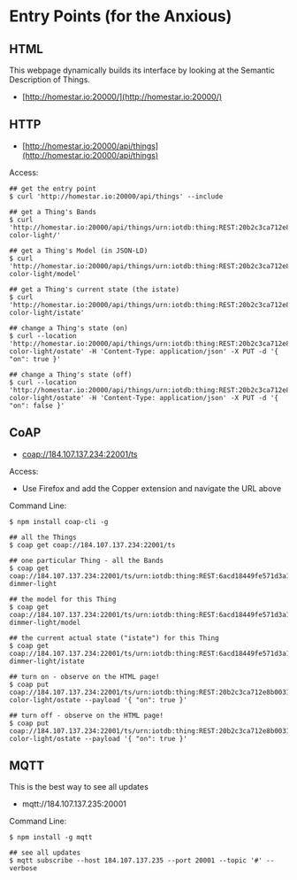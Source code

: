 # Entry Points (for the Anxious)

## HTML

This webpage dynamically builds its interface by looking at the Semantic Description of Things.

* [http://homestar.io:20000/](http://homestar.io:20000/)


## HTTP

* [http://homestar.io:20000/api/things](http://homestar.io:20000/api/things)

Access:

	## get the entry point
	$ curl 'http://homestar.io:20000/api/things' --include
	
	## get a Thing's Bands
	$ curl 'http://homestar.io:20000/api/things/urn:iotdb:thing:REST:20b2c3ca712e8b0031debf3453cc75d1:rest-color-light/'
	
	## get a Thing's Model (in JSON-LD)
	$ curl 'http://homestar.io:20000/api/things/urn:iotdb:thing:REST:20b2c3ca712e8b0031debf3453cc75d1:rest-color-light/model'
	
	## get a Thing's current state (the istate)
	$ curl 'http://homestar.io:20000/api/things/urn:iotdb:thing:REST:20b2c3ca712e8b0031debf3453cc75d1:rest-color-light/istate'
	
	## change a Thing's state (on)
	$ curl --location 'http://homestar.io:20000/api/things/urn:iotdb:thing:REST:20b2c3ca712e8b0031debf3453cc75d1:rest-color-light/ostate' -H 'Content-Type: application/json' -X PUT -d '{ "on": true }'
	
	## change a Thing's state (off)
	$ curl --location 'http://homestar.io:20000/api/things/urn:iotdb:thing:REST:20b2c3ca712e8b0031debf3453cc75d1:rest-color-light/ostate' -H 'Content-Type: application/json' -X PUT -d '{ "on": false }'
	
## CoAP

* [coap://184.107.137.234:22001/ts](coap://184.107.137.234:22001/ts)

Access:

* Use Firefox and add the Copper extension and navigate the URL above

Command Line:

	$ npm install coap-cli -g

	## all the Things
	$ coap get coap://184.107.137.234:22001/ts
	
	## one particular Thing - all the Bands
	$ coap get coap://184.107.137.234:22001/ts/urn:iotdb:thing:REST:6acd18449fe571d3a1d12ef66aa443dd:rest-dimmer-light
	
	## the model for this Thing
	$ coap get coap://184.107.137.234:22001/ts/urn:iotdb:thing:REST:6acd18449fe571d3a1d12ef66aa443dd:rest-dimmer-light/model

	## the current actual state ("istate") for this Thing
	$ coap get coap://184.107.137.234:22001/ts/urn:iotdb:thing:REST:6acd18449fe571d3a1d12ef66aa443dd:rest-dimmer-light/istate

	## turn on - observe on the HTML page!
	$ coap put coap://184.107.137.234:22001/ts/urn:iotdb:thing:REST:20b2c3ca712e8b0031debf3453cc75d1:rest-color-light/ostate --payload '{ "on": true }'

	## turn off - observe on the HTML page!
	$ coap put coap://184.107.137.234:22001/ts/urn:iotdb:thing:REST:20b2c3ca712e8b0031debf3453cc75d1:rest-color-light/ostate --payload '{ "on": true }'

## MQTT

This is the best way to see all updates

* mqtt://184.107.137.235:20001

Command Line:


	$ npm install -g mqtt
	
	## see all updates
	$ mqtt subscribe --host 184.107.137.235 --port 20001 --topic '#' --verbose
